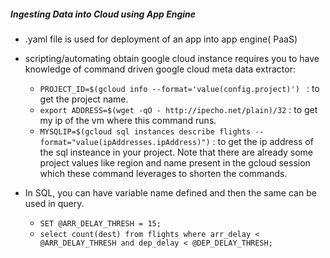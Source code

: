 ##### Ingesting Data into Cloud using App Engine
* .yaml file is used for deployment of an app into app engine( PaaS)
* scripting/automating obtain google cloud instance requires you to have knowledge of command driven google cloud meta data extractor:
    * ```PROJECT_ID=$(gcloud info --format='value(config.project)') ``` : to get the project name.
    * ```export ADDRESS=$(wget -qO - http://ipecho.net/plain)/32``` : to get my ip of the vm where this command runs.
    * ```MYSQLIP=$(gcloud sql instances describe flights --format="value(ipAddresses.ipAddress)")``` : to get the ip address of the sql insteance in your project. Note that there are already some project values like region and name present in the gcloud session which these command leverages to shorten the commands.
    
 * In SQL, you can have variable name defined and then the same can be used in query.
      * ```SET @ARR_DELAY_THRESH = 15;```
      * ```select count(dest) from flights where arr_delay < @ARR_DELAY_THRESH and dep_delay < @DEP_DELAY_THRESH;```
